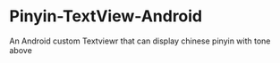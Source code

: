 # Pinyin-TextView-Android
An Android custom Textviewr that can display chinese pinyin with tone above
